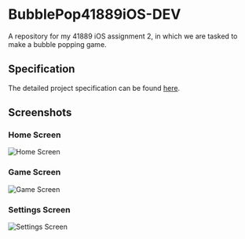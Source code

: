 # BubblePop41889iOS-DEV

A repository for my 41889 iOS assignment 2, in which we are tasked to make a bubble popping game.

## Specification

The detailed project specification can be found [here](Assessment%202%20Description%202024.pdf).

## Screenshots

### Home Screen
![Home Screen](https://github.com/CharlieH7/BubblePop41889IOS-DEV/assets/48937488/87652d41-5f98-42df-b45a-76f95e811838.png)

### Game Screen
![Game Screen](https://github.com/CharlieH7/BubblePop41889IOS-DEV/assets/48937488/2d33ce97-c57f-464e-8abc-12f60c4bb179.png)

### Settings Screen
![Settings Screen](https://github.com/CharlieH7/BubblePop41889IOS-DEV/assets/48937488/66f771de-b1e0-4eff-957a-aaaa485a930c.png)
